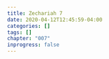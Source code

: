 ```yaml
---
title: Zechariah 7
date: 2020-04-12T12:45:59-04:00
categories: []
tags: []
chapter: "007"
inprogress: false
---
```


